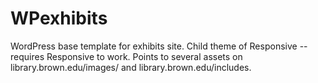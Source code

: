 # WPexhibits
WordPress base template for exhibits site. Child theme of Responsive -- requires Responsive to work. Points to several assets on library.brown.edu/images/ and library.brown.edu/includes.
